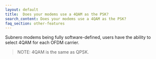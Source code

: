 ```yaml
---
layout: default
title:  Does your modems use a 4QAM as the PSK?
search_content: Does your modems use a 4QAM as the PSK?
faq_section: other-features
---
```


Subnero modems being fully software-defined, users have the ability to select 4QAM for each OFDM carrier.

> NOTE: 4QAM is the same as QPSK.